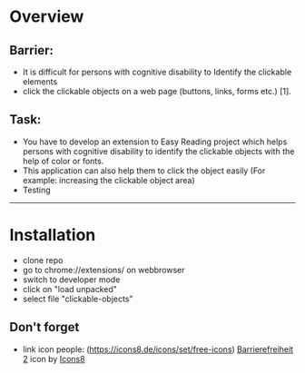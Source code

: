 # Overview

## Barrier:
* It is difficult for persons with cognitive disability to Identify the clickable elements
* click the clickable objects on a web page (buttons, links, forms etc.) [1].

## Task:
* You have to develop an extension to Easy Reading project which helps persons with cognitive disability to identify the clickable objects with the help of color or fonts.
* This application can also help them to click the object easily (For example: increasing the clickable object area)
* Testing

----
# Installation
* clone repo
* go to chrome://extensions/ on webbrowser
* switch to developer mode
* click on "load unpacked"
* select file "clickable-objects"

## Don't forget
* link icon people: (https://icons8.de/icons/set/free-icons)
<a target="_blank" href="https://icons8.com/icon/23620/barrierefreiheit-2">Barrierefreiheit 2</a> icon by <a target="_blank" href="https://icons8.com">Icons8</a>
